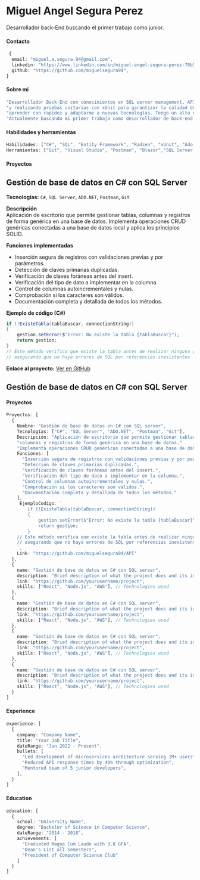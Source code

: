 # Miguel Angel Segura Perez

Desarrollador back-End buscando el primer trabajo como junior.


#### Contacto
```typescript
 {
  email: "miguel.a.segura.94@gmail.com",
  linkedin: "https://www.linkedin.com/in/miguel-angel-segura-perez-78b537364/",
  github: "https://github.com/miguelsegura94",
}
```

#### Sobre mi
```typescript
"Desarrollador Back-End con conocimientos en SQL server management, APIs, control de versiones con Git y GitHub,"
"y realizando pruebas unitarias con xUnit para garantizar la calidad del código. Capacidad de trabajar bajo objetivos,"
"aprender con rapidez y adaptarme a nuevas tecnologías. Tengo un alto nivel en inglés."
"Actualmente buscando mi primer trabajo como desarrollador de back-end para seguir creciendo profesionalmente."
```

#### Habilidades y herramientas
```typescript
Habilidades: ["C#", "SQL", "Entity Framework", "Radzen", "xUnit", "Ado.Net", "SOLID", "ASP.NET Core Web API"]
Herramientas: ["Git", "Visual Studio", "Postman", "Blazor","SQL Server Management Studio (SSMS)"]
```
#### Proyectos

## **Gestión de base de datos en C# con SQL Server**  
**Tecnologías:** `C#`, `SQL Server`, `ADO.NET`, `Postman`, `Git`  

**Descripción**  
Aplicación de escritorio que permite gestionar tablas, columnas y registros de forma genérica en una base de datos. Implementa operaciones CRUD genéricas conectadas a una base de datos local y aplica los principios SOLID.

**Funciones implementadas**
- Inserción segura de registros con validaciones previas y por parámetros.
- Detección de claves primarias duplicadas.
- Verificación de claves foráneas antes del insert.
- Verificación del tipo de dato a implementar en la columna.
- Control de columnas autoincrementales y nulas.
- Comprobación si los caracteres son válidos.
- Documentación completa y detallada de todos los métodos.

**Ejemplo de código (C#)**
```csharp
if (!ExisteTabla(tablaBuscar, connectionString))
{
    gestion.setError($"Error: No existe la tabla {tablaBuscar}");
    return gestion;
}
// Este método verifica que existe la tabla antes de realizar ninguna gestión con ella,
// asegurando que no haya errores de SQL por referencias inexistentes
```
**Enlace al proyecto:** [Ver en GitHub](https://github.com/miguelsegura94/API)

## **Gestión de base de datos en C# con SQL Server**  
#### Proyectos
```typescript
Proyectos: [
  {
    Nombre: "Gestión de base de datos en C# con SQL server",
    Tecnologías: ["C#", "SQL Server", "ADO.NET", "Postman", "Git"],
    Descripción: "Aplicación de escritorio que permite gestionar tablas,"
    "columnas y registros de forma genérica en una base de datos."
    "Implementa operaciones CRUD genéricas conectadas a una base de datos local. Utilización de los principios SOLID.",
    Funciones: [
      "Inserción segura de registros con validaciones previas y por parámetros.",
      "Detección de claves primarias duplicadas.",
      "Verificación de claves foráneas antes del insert.",
      "Verificación del tipo de dato a implementar en la columna.",
      "Control de columnas autoincrementales y nulas.",
      "Comprobación si los caracteres son válidos.",
      "Documentación completa y detallada de todos los métodos."
    ],
     EjemploCodigo: `
        if (!ExisteTabla(tablaBuscar, connectionString))
        {
            gestion.setError($"Error: No existe la tabla {tablaBuscar}");
            return gestion;
        }
    // Este método verifica que existe la tabla antes de realizar ninguna gestión con ella,
    // asegurando que no haya errores de SQL por referencias inexistentes.
    `,
    Link: "https://github.com/miguelsegura94/API"
  },
  {
    name: "Gestión de base de datos en C# con SQL server",
    description: "Brief description of what the project does and its impact",
    link: "https://github.com/yourusername/project",
    skills: ["React", "Node.js", "AWS"], // Technologies used
  },
  {
    name: "Gestión de base de datos en C# con SQL server",
    description: "Brief description of what the project does and its impact",
    link: "https://github.com/yourusername/project",
    skills: ["React", "Node.js", "AWS"], // Technologies used
  },
  {
    name: "Gestión de base de datos en C# con SQL server",
    description: "Brief description of what the project does and its impact",
    link: "https://github.com/yourusername/project",
    skills: ["React", "Node.js", "AWS"], // Technologies used
  },
  {
    name: "Gestión de base de datos en C# con SQL server",
    description: "Brief description of what the project does and its impact",
    link: "https://github.com/yourusername/project",
    skills: ["React", "Node.js", "AWS"], // Technologies used
  }
]
```

#### Experience
```typescript
experience: [
  {
    company: "Company Name",
    title: "Your Job Title",
    dateRange: "Jan 2022 - Present",
    bullets: [
      "Led development of microservices architecture serving 1M+ users",
      "Reduced API response times by 40% through optimization",
      "Mentored team of 5 junior developers",
    ],
  }
]
```

#### Education
```typescript
education: [
  {
    school: "University Name",
    degree: "Bachelor of Science in Computer Science",
    dateRange: "2014 - 2018",
    achievements: [
      "Graduated Magna Cum Laude with 3.8 GPA",
      "Dean's List all semesters",
      "President of Computer Science Club"
    ]
  }
]

